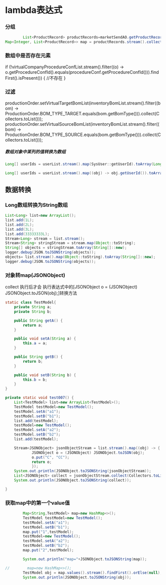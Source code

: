 # lambda表达式

### 分组

```java
		List<ProductRecord> productRecords=marketSendAO.getProductRecordList();
Map<Integer, List<ProductRecord>> map = productRecords.stream().collect(Collectors.groupingBy(o -> (((ProductRecord) o).getMarketId())));

```


### 数组中是否存在元素
if (!virtualCompanyProcedureConfList.stream().filter((o) -> o.getProcedureConfId().equals(procedureConf.getProcedureConfId())).findFirst().isPresent()) {
	//不存在
}

### 过滤
productionOrder.setVirtualTargetBomList(inventoryBomList.stream().filter((bom) -> ProductionOrder.BOM_TYPE_TARGET.equals(bom.getBomType())).collect(Collectors.toList()));
productionOrder.setVirtualSourceBomList(inventoryBomList.stream().filter((bom) -> ProductionOrder.BOM_TYPE_SOURCE.equals(bom.getBomType())).collect(Collectors.toList()));


##### 数组对象中某列的值转换为数组

```java
Long[] userIds = userList.stream().map(SysUser::getUserId).toArray(Long[]::new);

Long[] userIds = userList.stream().map((obj) -> obj.getUserId()).toArray(Long[]::new);
```


## 数据转换



### Long数组转换为String数组
```java
List<Long> list=new ArrayList();
list.add(1L);
list.add(2L);
list.add(3L);
list.add(33333333L);
Stream<Long> stream = list.stream();
Stream<String> stringStream = stream.map(Object::toString);
String[] objects = stringStream.toArray(String[]::new);
logger.debug(JSON.toJSONString(objects));
objects= list.stream().map(Object::toString).toArray(String[]::new);
logger.debug(JSON.toJSONString(objects));

```

### 对象转map(JSONObject)
collect 执行后才会 执行表达式中的[JSONObject o = (JSONObject) JSONObject.toJSON(obj);]转换方法
```java
static class TestModel{
	private String a;
	private String b;

	public String getA() {
		return a;
	}

	public void setA(String a) {
		this.a = a;
	}

	public String getB() {
		return b;
	}

	public void setB(String b) {
		this.b = b;
	}
}

private static void test007() {
	List<TestModel> list=new ArrayList<TestModel>();
	TestModel testModel=new TestModel();
	testModel.setA("a1");
	testModel.setB("b1");
	list.add(testModel);
	testModel=new TestModel();
	testModel.setA("a2");
	testModel.setB("b2");
	list.add(testModel);

	Stream<JSONObject> jsonObjectStream = list.stream().map((obj) -> {
			JSONObject o = (JSONObject) JSONObject.toJSON(obj);
			o.put("C", "CC");
			return o;
			});
	System.out.println(JSONObject.toJSONString(jsonObjectStream));
	List<JSONObject> collect = jsonObjectStream.collect(Collectors.toList());
	System.out.println(JSONObject.toJSONString(collect));

}

```

### 获取map中的第一个value值

```java
        Map<String,TestModel> map=new HashMap<>();
        TestModel testModel=new TestModel();
        testModel.setA("a1");
        testModel.setB("b1");
        map.put("1",testModel);
        testModel=new TestModel();
        testModel.setA("a2");
        testModel.setB("b2");
        map.put("2",testModel);

        System.out.println("map="+JSONObject.toJSONString(map));

//        map=new HashMap<>();
        TestModel obj = map.values().stream().findFirst().orElse(null);
        System.out.println(JSONObject.toJSONString(obj));
```
